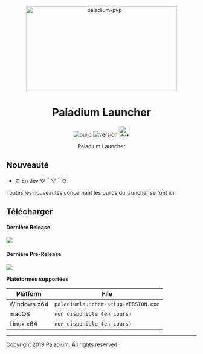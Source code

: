 <p align="center"><img src="https://paladium-pvp.fr/styles/ndzn/paladiumpvp/logo-sm.png" width="400px" height="225px" alt="paladium-pvp"></p>

<h1 align="center">Paladium Launcher</h1>

<p align="center">
  <img src="https://img.shields.io/badge/build-dev-red.svg?style=for-the-badge" alt="build">
  <img src="https://img.shields.io/badge/version-v0.0.01--d4-red.svg?style=for-the-badge" alt="version"> 
  <img src="https://img.shields.io/badge/dist-windows-blue.svg?style=for-the-badge"  height="28px" alt="distribution">
</p>

<p align="center">Paladium Launcher</p>

## Nouveauté

* ⚙️ En dev ♡＾▽＾♡

Toutes les nouveautés concernant les builds du launcher se font ici!

## Télécharger

#### Dernière Release
![](https://img.shields.io/badge/release-v0.0.01--d4-red.svg?style=for-the-badge)

#### Dernière Pre-Release
![](https://img.shields.io/badge/release-v0.0.01--d4-red.svg?style=for-the-badge)

**Plateformes supportées**

| Platform | File |
| -------- | ---- |
| Windows x64 | `paladiumlauncher-setup-VERSION.exe` |
| macOS | `non disponible (en cours)` |
| Linux x64 | `non disponible (en cours)` |

---
Copyright 2019 Paladium. All rights reserved.

[nodejs]: https://nodejs.org/en/ 'Node.js'
